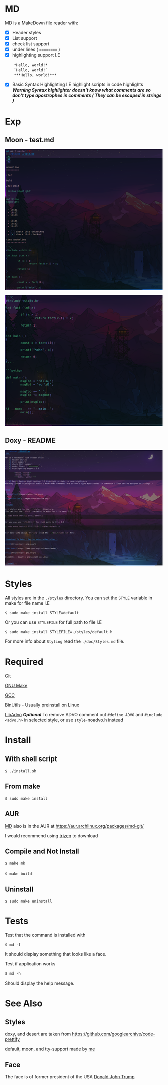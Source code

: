# MD 

MD is a MakeDown file reader with:
- [x] Header styles
- [x] List support
- [x] check list support
- [x] under lines ( `========` )
- [x] highlighting support I.E
```
	*Hello, world!*
	`Hello, world!`
	***Hello, world!***
```
- [x] Basic Syntax Highlighting I.E highlight scripts in code highlights
***Warning Syntax highlighter doesn't know what comments are so don't type apostrophes in comments ( They can be escaped in strings )***


# Exp

## Moon - test.md

![Moon-Top](/images/moon-top.png)

![Moon-Bottom](/images/moon-bottom.png)

## Doxy - README

![doxy](/images/doxy.png)

# Styles

All styles are in the `./styles` directory. 
You can set the `STYLE` variable in make for file name I.E
```
$ sudo make install STYLE=default
```

Or you can use `STYLEFILE` for full path to file I.E
```
$ sudo make install STYLEFILE=./styles/default.h
```

For more info about `Styling` read the `./doc/Styles.md` file.


# Required

[Git](https://git-scm.com/)

[GNU Make](https://www.gnu.org/software/make/)

[GCC](https://gcc.gnu.org/)

BinUtils - Usually preinstall on Linux

[LibAdvo](https://github.com/Noah-Arcouette/advo
)
***Optional***
To remove ADVO comment out `#define ADVO` and `#include <advo.h>` in selected style, or use `style`-noadvo.h instead


# Install

## With shell script
```
$ ./install.sh
```

## From make
```
$ sudo make install
```

## AUR

[MD](https://aur.archlinux.org/packages/md-git/) also is in the AUR at https://aur.archlinux.org/packages/md-git/

I would recommend using [trizen](https://github.com/trizen/trizen) to download

## Compile and Not Install
```
$ make mk

$ make build
```

## Uninstall

```
$ sudo make uninstall
```

# Tests

Test that the command is installed with

```
$ md -f
```

It should display something that looks like a face.


Test if application works

```
$ md -h
```

Should display the help message.


# See Also

## Styles 

doxy, and desert are taken from https://github.com/googlearchive/code-prettify

default, moon, and tty-support made by [me](https://github.com/Noah-Arcouette/)


## Face

The face is of former president of the USA [Donald John Trump](https://www.donaldjtrump.com/)
